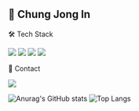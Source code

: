 ## 👋 Chung Jong In


🛠 Tech Stack

<img src='https://img.shields.io/badge/Spring-%236DB33F?style=for-the-badge&logo=spring&logoColor=white'> <img src='https://img.shields.io/badge/JPA-blue?style=for-the-badge&labelColor=white'>
<img src='https://img.shields.io/badge/MySQL-%234479A1?style=for-the-badge&logo=MySQL&labelColor=white'>
<img src='https://img.shields.io/badge/AWS-%23232F3E?style=for-the-badge&logo=amazon%20web%20service&labelColor=white'>


📧 Contact

<img src='https://img.shields.io/badge/%40-chungjongin%40gmail.com-grey?style=for-the-badge&labelColor=white'>

![Anurag's GitHub stats](https://github-readme-stats.vercel.app/api?username=dddingzong&show_icons=true&theme=radical)
![Top Langs](https://github-readme-stats.vercel.app/api/top-langs/?username=anuraghazra&layout=compact)

